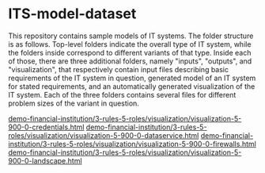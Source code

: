 # ITS-model-dataset

This repository contains sample models of IT systems. The folder structure is as follows. Top-level folders indicate the overall type of IT system, while the folders inside correspond to different variants of that type. Inside each of those, there are three additional folders, namely "inputs", "outputs", and "visualization", that respectively contain input files describing basic requirements of the IT system in question, generated model of an IT system for stated requirements, and an automatically generated visualization of the IT system. Each of the three folders contains several files for different problem sizes of the variant in question.

[demo-financial-institution/3-rules-5-roles/visualization/visualization-5-900-0-credentials.html](demo-financial-institution/3-rules-5-roles/visualization/visualization-5-900-0-credentials.html)
[demo-financial-institution/3-rules-5-roles/visualization/visualization-5-900-0-dataservice.html](demo-financial-institution/3-rules-5-roles/visualization/visualization-5-900-0-dataservice.html)
[demo-financial-institution/3-rules-5-roles/visualization/visualization-5-900-0-firewalls.html](demo-financial-institution/3-rules-5-roles/visualization/visualization-5-900-0-firewalls.html)
[demo-financial-institution/3-rules-5-roles/visualization/visualization-5-900-0-landscape.html](demo-financial-institution/3-rules-5-roles/visualization/visualization-5-900-0-landscape.html)
